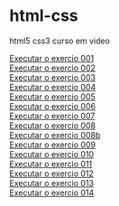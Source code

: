# html-css
 html5 css3 curso em video

 <a href="https://adalberto-martins.github.io/html-css/exercicios/ex001/index.html" style= "backgroud-color: blue;">Executar o exercio 001</a><br>
 <a href="https://adalberto-martins.github.io/html-css/exercicios/ex002/index.html">Executar o exercio 002</a><br>
 <a href="https://adalberto-martins.github.io/html-css/exercicios/ex003/index.html">Executar o exercio 003</a><br>
 <a href="https://adalberto-martins.github.io/html-css/exercicios/ex004/index.html">Executar o exercio 004</a><br>
 <a href="#">Executar o exercio 005</a><br>
 <a href="https://adalberto-martins.github.io/html-css/exercicios/ex006/index.html">Executar o exercio 006</a><br>
 <a href="https://adalberto-martins.github.io/html-css/exercicios/ex007/html5.html">Executar o exercio 007</a><br>
 <a href="https://adalberto-martins.github.io/html-css/exercicios/ex008/index.html">Executar o exercio 008</a><br>
 <a href="https://adalberto-martins.github.io/html-css/exercicios/ex008b/index.html">Executar o exercio 008b</a><br>
<a href="https://adalberto-martins.github.io/html-css/exercicios/ex009/index.html">Executar o exercio 009</a><br>
<a href="https://adalberto-martins.github.io/html-css/exercicios/ex010/index.html">Executar o exercio 010</a><br>
<a href="https://adalberto-martins.github.io/html-css/exercicios/ex011/index.html">Executar o exercio 011</a><br>
<a href="https://adalberto-martins.github.io/html-css/exercicios/ex012/index.html">Executar o exercio 012</a><br>
<a href="https://adalberto-martins.github.io/html-css/exercicios/ex013/index.html">Executar o exercio 013</a><br>
<a href="https://adalberto-martins.github.io/html-css/exercicios/ex014/index.html">Executar o exercio 014</a><br>
